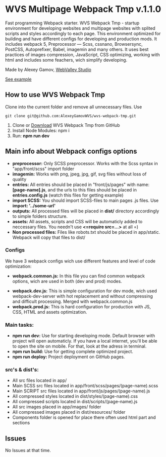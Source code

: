 # WVS Multipage Webpack Tmp v.1.1.0

Fast programming Webpack starter.
WVS Webpack Tmp - startup environment for developing websites and multipage websites with splited scripts and styles accordingly to each page. This environment optimized for building and have different configs for developing and production mods. It includes webpack 5, Preprocessor — Scss, cssnano, Browsersync, PostCSS, Autoprefixer, Babel, imagemin and many others. It uses best practices of images compression, JavaScript, CSS optimizing, working with html and includes some feachers, wich simplify developing.

Made by Alexey Gamov, [WebValley Studio](https://web-valley.ru/)

[See example](https://alexeygamovwvs.github.io/wvs-webpack-tmp/)

## How to use WVS Webpack Tmp

Clone into the current folder and remove all unnecessary files. Use

```
git clone git@github.com:AlexeyGamovWVS/wvs-webpack-tmp.git
```

1. Clone or [Download](https://github.com/AlexeyGamovWVS/wvs-webpack-tmp/archive/refs/heads/main.zip) WVS Webpack Tmp from GitHub
2. Install Node Modules: npm i
3. Run: <strong>npm run dev</strong>

## Main info about Webpack configs options

- <strong>preprocessor:</strong> Only SCSS preprocessor. Works with the Scss syntax in "app/front/scss" import folder
- <strong>imagemin:</strong> Works with png, jpeg, jpg, gif, svg files without loss of quality
- <strong>entries:</strong> All entries should be placed in "front/js/pages" with name: <strong>[page-name].js</strong>, and the urls to this files should be placed in <strong>entries.config.js</strong> (watch this files for getting example)
- <strong>import SCSS:</strong> You should import SCSS-files to main pages .js files. Use <strong>import: '../some-url'</strong>
- <strong>outputs:</strong> All processed files will be placed in <strong>dist/</strong> directory accordingly to simple folders structure.
- <strong>assets:</strong> All assets, scripts and CSS will be automaticly added to neccessary files. You needn't use <strong><=require src=...></strong> at all =)
- <strong>Non processed files:</strong> Files like robots.txt should be placed in app/static. Webpack will copy that files to dist/

### Configs

We have 3 webpack configs wich use different features and level of code optimization:

- <strong>webpack.common.js:</strong> In this file you can find common webpack options, wich are used in both (dev and prod) modes.
* <strong>webpack.dev.js:</strong> This is simple configuration for dev mode, wich used webpack-dev-server with hot replacement and without compressing and difficult processing. Merged with webpack.common.js
* <strong>webpack.prod.js:</strong> This is hard configuration for production with JS, CSS, HTML and assets optimization.

### Main tasks:
* <strong>npm run dev:</strong> Use for starting developing mode. Default browser with project will open automaticly. If you have a local internet, you'll be able to open the site on mobile. For that, look at the adress in terminal.
* <strong>npm run build:</strong> Use for getting complete optimized project.
* <strong>npm run deploy:</strong> Project deployment on GitHub pages. 

### src's & dist's:
* All src files located in app/
* Main SCSS src files located in app/front/scss/pages/(page-name).scss
* Main SCRIPT src files located in app/front/js/pages/(page-name).js
* All compressed styles located in dist/styles/(page-name).css
* All compressed scripts located in dist/scripts/(page-name).js
* All src images placed in app/images/ folder
* All compressed images placed in dist/resources/ folder
* Components folder is opened for place there often used html part and sections

## Issues
No Issues at that time.
